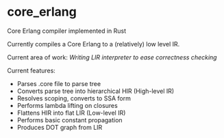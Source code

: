 # core_erlang
Core Erlang compiler implemented in Rust

Currently compiles a Core Erlang to a (relatively) low level IR.

Current area of work: *Writing LIR interpreter to ease correctness checking*

Current features:
* Parses .core file to parse tree
* Converts parse tree into hierarchical HIR (High-level IR)
* Resolves scoping, converts to SSA form
* Performs lambda lifting on closures
* Flattens HIR into flat LIR (Low-level IR)
* Performs basic constant propagation
* Produces DOT graph from LIR
